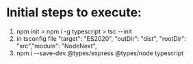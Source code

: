 # Initial steps to execute: 

1. npm init > npm i -g typescript > tsc --init
2. in tsconfig file  "target": "ES2020",  "outDir": "dist",   "rootDir": "src","module": "NodeNext", 
3. npm i --save-dev @types/express @types/node typescript